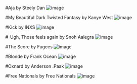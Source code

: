 #Aja by Steely Dan
![image](https://user-images.githubusercontent.com/97134010/208538213-f1e6d470-ce49-4d14-91f1-3c9494c5f384.png)

#My Beautiful Dark Twisted Fantasy by Kanye West
![image](https://user-images.githubusercontent.com/97134010/208538310-706c87e5-343b-47b7-821d-8109aab92e79.png)

#Kick by INXS
![image](https://user-images.githubusercontent.com/97134010/208537386-b899f14c-54fb-40b8-9a6b-e12f88ae7ce2.png)

#-Ugh, Those feels again by Snoh Aalegra
![image](https://user-images.githubusercontent.com/97134010/208537434-8a012c92-d810-43d8-8673-60a9b03039ce.png)

#The Score by Fugees
![image](https://user-images.githubusercontent.com/97134010/208537467-9643b67f-8768-42b1-b13e-995fef51b5ac.png)

#Blonde by Frank Ocean
![image](https://user-images.githubusercontent.com/97134010/208537488-915022f3-6d08-41c5-b0cc-2005900c7acc.png)

#Oxnard by Anderson .Paak
![image](https://user-images.githubusercontent.com/97134010/208537539-a396537a-33c0-463b-8e3d-1f6b0932d2c3.png)

#Free Nationals by Free Nationals
![image](https://user-images.githubusercontent.com/97134010/208538140-2ce1ed9d-aa7c-4b72-a743-86944c197c0b.png)


